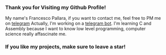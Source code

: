 ### Thank you for Visiting my Github Profile!
My name's Francesco Pallara, if you want to contact me, feel free to PM me on [telegram](https://t.me/FutureGian)
Actually, I'm working on a [telegram bot](https://github.com/FrancescoLFM/Lumenaria-Utilities-bot).
I'm learning C and Assembly because I want to know low level programming, computer science really affascinate me.
### If you like my projects, make sure to leave a star!




